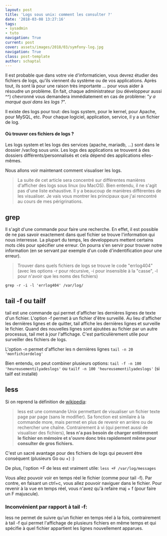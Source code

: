 ```yaml
---
layout: post
title: 'Logs sous unix: comment les consulter ?'
date: '2018-03-08 13:27:16'
tags:
- sysadmin
- tuto
navigation: True
current: post
cover: assets/images/2018/03/symfony-log.jpg
navigation: True
class: post-template
author: schaptal
---
```


Il est probable que dans votre vie d'informaticien, vous devrez étudier des fichiers de logs, qu'ils viennent du système ou de vos applications. 
Après tout, ils sont là pour une raison très importante ... pour vous aider à résoudre un problème. 
En fait, chaque administrateur (ou développeur aussi ^^) chevronné vous demandera immédiatement en cas de problème: "*y a marqué quoi dans les logs ?*".

Il existe des logs pour tout: des logs system, pour le kernel, pour Apache, pour MySQL, etc. Pour chaque logiciel, application, service, il y a un fichier de log.

#### Où trouver ces fichiers de logs ?
Les logs system et les logs des services (apache, mariadb, ...) sont dans le dossier /var/log sous unix. Les logs des applications se trouvent à des dossiers différents/personnalisés et cela dépend des applications elles-mêmes.

Nous allons voir maintenant comment visualiser les logs.
> La suite de cet article sera concentré sur différentes manières d'afficher des logs sous linux (ou MacOS). Bien entendu, il ne s'agit pas d'une liste exhaustive. Il y a beaucoup de manières différentes de les visualiser. Je vais vous montrer les principaux que j'ai rencontré au cours de mes périgrinations.

## grep
Il s'agit d'une commande pour faire une recherche. En effet, il est possible de ne pas savoir exactement dans quel fichier se trouve l'information qui nous interresse. La plupart du temps, les developpeurs mettent certains mots clés pour spécifier une erreur. On pourra s'en servir pour trouver notre information (en se servant par exemple d'un code d'indentification pour une erreur).
> Trouver dans quels fichiers de logs se trouve le code "errlog404" (avec les options -r  pour récursive, -i  pour insensible à la "casse", -l  pour n'avoir que les noms des fichiers)

`grep -r -i -l 'errlog404' /var/log/`

## tail -f ou tailf

tail est une commande qui permet d'afficher les dernières lignes de texte d'un fichier.
L'option -f permet à un fichier d'être surveillé. Au lieu d'afficher les dernières lignes et de quitter, tail affiche les dernières lignes et surveille le fichier. Quand des nouvelles lignes sont ajoutées au fichier par un autre processus, tail met à jour l'affichage. C'est particulièrement utile pour surveiller des fichiers de logs. 

L'option -n permet d'afficher les n dernières lignes
`tail -n 20 'monfichierdelog'`

Bien entendu, on peut combiner plusieurs options:
`tail -f -n 100 'heureusementilyadeslogs'`
ou
`tailf -n 100 'heureusementilyadeslogs'`
(si tailf est installé)

## less

Si on reprend la définition de [wikipedia](https://fr.wikipedia.org/wiki/Less_(Unix)):

> less est une commande Unix permettant de visualiser un fichier texte page par page (sans le modifier). Sa fonction est similaire à la commande more, mais permet en plus de revenir en arrière ou de rechercher une chaîne. Contrairement à vi (qui permet aussi de visualiser des fichiers), **less n'a pas besoin de charger entièrement le fichier en mémoire et s'ouvre donc très rapidement même pour consulter de gros fichiers.**

C'est un sacré avantage pour des fichiers de logs qui peuvent être conséquent (plusieurs Go ou +)  :)

De plus, l'option +F de less est vraiment utile:
`less +F /var/log/messages`

Vous allez pouvoir voir en temps réel le fichier (comme pour tail -f).
Par contre, en faisant un ctrl+c, vous allez pouvoir naviguer dans le fichier. Pour revenir à la vue en temps réel, vous n'avez qu'à refaire maj + f (pour faire un F majuscule).

### Inconvénient par rapport à tail -f:
less ne permet de suivre qu'un fichier en temps réel à la fois, contrairement à tail -f qui permet l'affichage de plusieurs fichiers en même temps et qui spécifie à quel fichier appartient les lignes nouvellement apparues.
